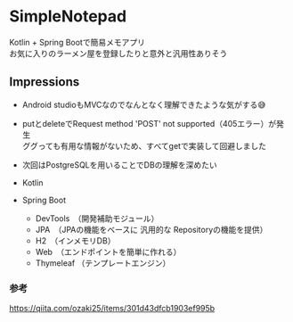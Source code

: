 # SimpleNotepad

Kotlin + Spring Bootで簡易メモアプリ  
お気に入りのラーメン屋を登録したりと意外と汎用性ありそう  

## Impressions
- Android studioもMVCなのでなんとなく理解できたような気がする😅

- putとdeleteでRequest method 'POST' not supported（405エラー）が発生  
  ググっても有用な情報がないため、すべてgetで実装して回避しました  

- 次回はPostgreSQLを用いることでDBの理解を深めたい
  
  
- Kotlin
- Spring Boot
  - DevTools　（開発補助モジュール）
  - JPA　（JPAの機能をベースに 汎用的な Repositoryの機能を提供）
  - H2　（インメモリDB）
  - Web　（エンドポイントを簡単に作れる）
  - Thymeleaf  （テンプレートエンジン）

### 参考
https://qiita.com/ozaki25/items/301d43dfcb1903ef995b
